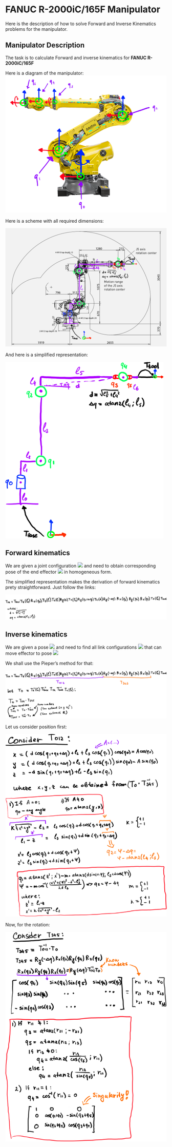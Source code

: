 # FANUC R-2000iC/165F Manipulator

Here is the description of how to solve Forward and Inverse Kinematics problems for the manipulator.

## Manipulator Description

The task is to calculate Forward and inverse kinematics for **FANUC R-2000iC/165F**

Here is a diagram of the manipulator:
![Fanuc manipulator links](../images/fanuc_links.png)

Here is a scheme with all required dimensions:

![Fanuc manipulator dimensions](../images/fanuc_dimensions.png)

And here is a simplified representation:

![Fanuc manipulator simplified](../images/fanuc_scheme.png)

## Forward kinematics
We are given a joint configuration <img src="https://latex.codecogs.com/gif.latex?%5Cvec%20q%20%3D%20%5Cbegin%7Bbmatrix%7D%20q_1%20%26%20q_2%20%26%20q_3%20%26%20q_4%20%26%20q_5%20%26%20q_6%5Cend%7Bbmatrix%7D%5ET"/> and need to obtain corresponding pose of the end effector  <img src="https://latex.codecogs.com/gif.latex?T_{FK}"/> in homogeneous form.

The simplified representation makes the derivation of forward kinematics prety straightforward. Just follow the links:

![Fanuc Forward kinematics](../images/fanuc_fk.png)


## Inverse kinematics
We are given a pose <img src="https://latex.codecogs.com/gif.latex?T_{IK}"/> and need to find all link configurations <img src="https://latex.codecogs.com/gif.latex?%5Cvec%20q_k"/> that can move effector to pose <img src="https://latex.codecogs.com/gif.latex?T_{IK}"/>

We shall use the Pieper’s method for that:

![Fanuc Pieper's method](../images/fanuc_ik_pieper.png)

Let us consider position first:

![Fanuc Pieper's method](../images/fanuc_ik_t012.png)

Now, for the rotation:

![Fanuc Pieper's method](../images/fanuc_ik_t345.png)
